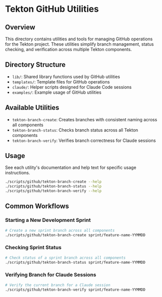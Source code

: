 # Tekton GitHub Utilities

## Overview

This directory contains utilities and tools for managing GitHub operations for the Tekton project. These utilities simplify branch management, status checking, and verification across multiple Tekton components.

## Directory Structure

- `lib/`: Shared library functions used by GitHub utilities
- `templates/`: Template files for GitHub operations
- `claude/`: Helper scripts designed for Claude Code sessions
- `examples/`: Example usage of GitHub utilities

## Available Utilities

- `tekton-branch-create`: Creates branches with consistent naming across all components
- `tekton-branch-status`: Checks branch status across all Tekton components
- `tekton-branch-verify`: Verifies branch correctness for Claude sessions

## Usage

See each utility's documentation and help text for specific usage instructions.

```bash
./scripts/github/tekton-branch-create --help
./scripts/github/tekton-branch-status --help
./scripts/github/tekton-branch-verify --help
```

## Common Workflows

### Starting a New Development Sprint

```bash
# Create a new sprint branch across all components
./scripts/github/tekton-branch-create sprint/feature-name-YYMMDD
```

### Checking Sprint Status

```bash
# Check status of a sprint branch across all components
./scripts/github/tekton-branch-status sprint/feature-name-YYMMDD
```

### Verifying Branch for Claude Sessions

```bash
# Verify the current branch for a Claude session
./scripts/github/tekton-branch-verify sprint/feature-name-YYMMDD
```